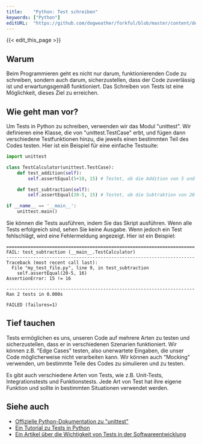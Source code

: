 ```yaml
---
title:    "Python: Test schreiben"
keywords: ["Python"]
editURL:  "https://github.com/dogweather/forkful/blob/master/content/de/python/writing-tests.md"
---
```


{{< edit_this_page >}}

## Warum

Beim Programmieren geht es nicht nur darum, funktionierenden Code zu schreiben, sondern auch darum, sicherzustellen, dass der Code zuverlässig ist und erwartungsgemäß funktioniert. Das Schreiben von Tests ist eine Möglichkeit, dieses Ziel zu erreichen.

## Wie geht man vor?

Um Tests in Python zu schreiben, verwenden wir das Modul "unittest". Wir definieren eine Klasse, die von "unittest.TestCase" erbt, und fügen dann verschiedene Testfunktionen hinzu, die jeweils einen bestimmten Teil des Codes testen. Hier ist ein Beispiel für eine einfache Testsuite:

```Python
import unittest

class TestCalculator(unittest.TestCase):
    def test_addition(self):
        self.assertEqual(5+10, 15) # Testet, ob die Addition von 5 und 10 das erwartete Ergebnis 15 liefert

    def test_subtraction(self):
        self.assertEqual(20-5, 15) # Testet, ob die Subtraktion von 20 und 5 das erwartete Ergebnis 15 liefert

if __name__ == '__main__':
    unittest.main()
```

Sie können die Tests ausführen, indem Sie das Skript ausführen. Wenn alle Tests erfolgreich sind, sehen Sie keine Ausgabe. Wenn jedoch ein Test fehlschlägt, wird eine Fehlermeldung angezeigt. Hier ist ein Beispiel:

```
======================================================================
FAIL: test_subtraction (__main__.TestCalculator)
----------------------------------------------------------------------
Traceback (most recent call last):
  File "my_test_file.py", line 9, in test_subtraction
    self.assertEqual(20-5, 16)
AssertionError: 15 != 16

----------------------------------------------------------------------
Ran 2 tests in 0.000s

FAILED (failures=1)
```

## Tief tauchen

Tests ermöglichen es uns, unseren Code auf mehrere Arten zu testen und sicherzustellen, dass er in verschiedenen Szenarien funktioniert. Wir können z.B. "Edge Cases" testen, also unerwartete Eingaben, die unser Code möglicherweise nicht verarbeiten kann. Wir können auch "Mocking" verwenden, um bestimmte Teile des Codes zu simulieren und zu testen.

Es gibt auch verschiedene Arten von Tests, wie z.B. Unit-Tests, Integrationstests und Funktionstests. Jede Art von Test hat ihre eigene Funktion und sollte in bestimmten Situationen verwendet werden.

## Siehe auch

- [Offizielle Python-Dokumentation zu "unittest"](https://docs.python.org/3/library/unittest.html)
- [Ein Tutorial zu Tests in Python](https://realpython.com/python-testing/#types-of-python-tests)
- [Ein Artikel über die Wichtigkeit von Tests in der Softwareentwicklung](https://www.toptal.com/qa/why-test-infrastructure-matters-in-developing-software)